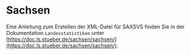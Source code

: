# Sachsen

Eine Anleitung zum Erstellen der XML-Datei für SAXSVS finden Sie in der Dokumentation `Landesstatistiken` unter [https://doc.ls.stueber.de/sachsen/sachsen/](https://doc.ls.stueber.de/sachsen/sachsen/).
